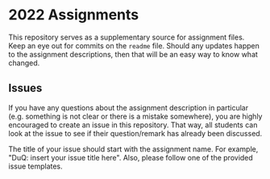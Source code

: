 # 2022 Assignments

This repository serves as a supplementary source for assignment files.
Keep an eye out for commits on the `readme` file. Should any updates happen to the assignment descriptions, then that will be an easy way to know what changed.

## Issues

If you have any questions about the assignment description in particular (e.g. something is not clear or there is a mistake somewhere), you are highly encouraged to create an issue in this repository. That way, all students can look at the issue to see if their question/remark has already been discussed.

The title of your issue should start with the assignment name. For example, "DuQ: insert your issue title here". Also, please follow one of the provided issue templates.
